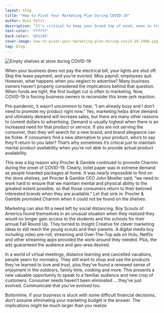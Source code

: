 ```yaml
---
layout: blog
title: "How to Pivot Your Marketing Plan During COVID-19"
author: Niki Petit
description: "It’s critical to keep your brand top of mind, even in trying times."
text-color: 'ffffff'
back-color: 'd31145'
cover-image: how-to-pivot-your-marketing-plan-during-covid-19-2400.jpg
tag: blog
---
```


<img data-aos="fade-up" src="/img/blog/how-to-pivot-your-marketing-plan-during-covid-19-2400.jpg"
alt="Empty shelves at store during COVID-19"
srcset="
/img/blog/how-to-pivot-your-marketing-plan-during-covid-19-2400.jpg 2400w,
/img/blog/how-to-pivot-your-marketing-plan-during-covid-19-1800.jpg 1800w,
/img/blog/how-to-pivot-your-marketing-plan-during-covid-19-1200.jpg 1200w,
/img/blog/how-to-pivot-your-marketing-plan-during-covid-19-900.jpg 900w,
/img/blog/how-to-pivot-your-marketing-plan-during-covid-19-600.jpg 600w,
/img/blog/how-to-pivot-your-marketing-plan-during-covid-19-600.jpg 400w" />

When your business does not pay the electrical bill, your lights are shut off. Skip the lease payment, and you’re evicted. Miss payroll, employees quit. However, what happens when you neglect to advertise? Many business owners haven’t properly considered the implications behind that question. When funds are tight, the first budget cut is often to marketing. Now, COVID-19 is forcing business owners to reconsider this knee-jerk reaction.

Pre-pandemic, it wasn’t uncommon to hear, “I am already busy and I don’t need to promote my product right now.” Yes, marketing helps drive demand and ultimately demand will increase sales, but there are many other reasons to commit dollars to advertising. Demand is usually highest when there is an increased need for that product or service. If you are not serving the consumer, then they will search for a new brand, and brand allegiance can be fickle. If consumers find a new alternative to your product, who’s to say they’ll return to you later? That’s why sometimes it’s critical just to maintain mental product availability when you’re not able to provide actual product availability.  

This was a big reason why Procter & Gamble continued to promote Charmin during the onset of COVID-19. Clearly, toilet paper was in extreme demand as people hoarded packages at home. It was nearly impossible to find on the store shelves, yet Procter & Gamble CEO John Moeller said, “we need to work hard to ensure that we maintain mental and physical ability to the greatest extent possible, so that those consumers return to their beloved interested brands when they are available.” Let that sink in: Procter & Gamble promoted Charmin when it could not be found on the shelves.

Marketing can also fill a need left by social distancing. Boy Scouts of America found themselves in an unusual situation when they realized they would no longer gain access to the students and the schools for their annual Fall Round Up. They turned to Insight Creative for clever marketing ideas to still reach the young scouts and their parents. A digital media buy including video pre-roll, streaming and Over-The-Top ads on Hulu, Netflix and other streaming apps provided the work-around they needed. Plus, the ads guaranteed the audience and geo-area desired.  

In a world of virtual meetings, distance learning and cancelled vacations, people yearn for normalcy. They still want to shop and use the products they’ve learned to love and trust, plus they’ve found a renewed sense of enjoyment in the outdoors, family time, cooking and more.  This presents a new valuable opportunity to speak to a familiar audience and new crop of customers. Consumer needs haven’t been eliminated … they’ve just evolved. Communicate that you’ve evolved too.   

Bottomline, if your business is stuck with some difficult financial decisions, don’t assume eliminating your marketing budget is the answer. The implications might be much larger than you realize.  
